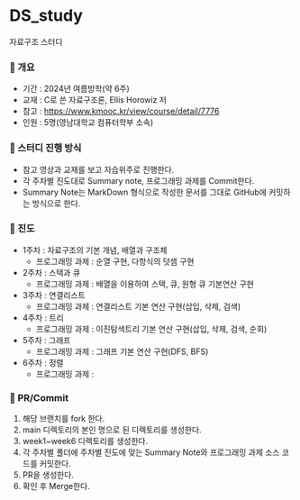 # DS_study
자료구조 스터디

### 📌 개요

- 기간 : 2024년 여름방학(약 6주)
- 교재 : C로 쓴 자료구조론, Ellis Horowiz 저
- 참고 : https://www.kmooc.kr/view/course/detail/7776
- 인원 : 5명(영남대학교 컴퓨터학부 소속)

### 📌 스터디 진행 방식

- 참고 영상과 교재를 보고 자습위주로 진행한다.
- 각 주차별 진도대로 Summary note, 프로그래밍 과제를 Commit한다.
- Summary Note는 MarkDown 형식으로 작성한 문서를 그대로 GitHub에 커밋하는 방식으로 한다.



### 📌 진도

- 1주차 : 자료구조의 기본 개념, 배열과 구조체
  - 프로그래밍 과제 : 순열 구현, 다항식의 덧셈 구현
- 2주차 : 스택과 큐
  - 프로그래밍 과제 : 배열을 이용하여 스택, 큐, 원형 큐 기본연산 구현
- 3주차 : 연결리스트
  - 프로그래밍 과제 : 연결리스트 기본 연산 구현(삽입, 삭제, 검색)
- 4주차 : 트리
  - 프로그래밍 과제 : 이진탐색트리 기본 연산 구현(삽입, 삭제, 검색, 순회)
- 5주차 : 그래프
  - 프로그래밍 과제 : 그래프 기본 연산 구현(DFS, BFS)
- 6주차 : 정렬
  - 프로그래밍 과제 : 

### 📌 PR/Commit
1. 해당 브랜치를 fork 한다.
2. main 디렉토리의 본인 명으로 된 디렉토리를 생성한다.
3. week1~week6 디렉토리를 생성한다.
4. 각 주차별 폴더에 주차별 진도에 맞는 Summary Note와 프로그래밍 과제 소스 코드를 커밋한다.
5. PR을 생성한다.
6. 확인 후 Merge한다.

